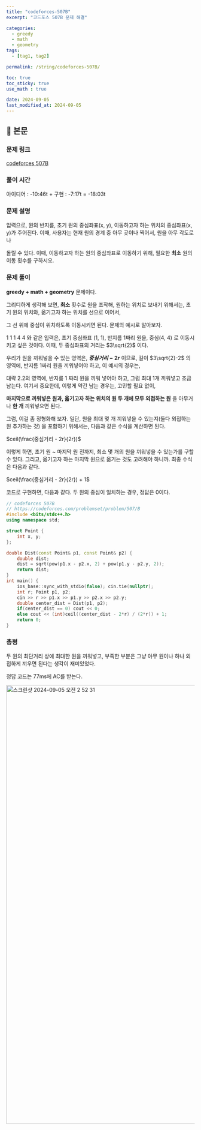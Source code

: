 ```yaml
---
title: "codeforces-507B"
excerpt: "코드포스 507B 문제 해결"

categories:
  - greedy
  - math
  - geometry
tags:
  - [tag1, tag2]

permalink: /string/codeforces-507B/

toc: true
toc_sticky: true
use_math : true

date: 2024-09-05
last_modified_at: 2024-09-05
---
```


## 🦥 본문

### 문제 링크  

[codeforces 507B](https://codeforces.com/problemset/problem/507/B)

### 풀이 시간 

아이디어 : -10:46t + 구현 : -7:17t = -18:03t

### 문제 설명 

입력으로, 원의 반지름, 초기 원의 중심좌표(x, y), 이동하고자 하는 위치의 중심좌표(x, y)가 주어진다. 이때, 사용자는 현재 원의 경계 중 아무 곳이나 찍어서, 원을 아무 각도로나 

돌릴 수 있다. 이때, 이동하고자 하는 원의 중심좌표로 이동하기 위해, 필요한 **최소** 원의 이동 횟수를 구하시오.

### 문제 풀이

**greedy + math + geometry** 문제이다.

그리디하게 생각해 보면, **최소** 횟수로 원을 조작해, 원하는 위치로 보내기 위해서는, 초기 원의 위치와, 옮기고자 하는 위치를 선으로 이어서, 

그 선 위에 중심이 위치하도록 이동시키면 된다. 문제의 예시로 알아보자. 

1 1 1 4 4 와 같은 입력은, 초기 중심좌표 (1, 1), 반지름 1짜리 원을, 중심(4, 4) 로 이동시키고 싶은 것이다. 이때, 두 중심좌표의 거리는 $3\sqrt{2}$ 이다.

우리가 원을 끼워넣을 수 있는 영역은, **$중심거리 - 2r$** 이므로, 길이 $3\sqrt{2}-2$ 의 영역에, 반지름 1짜리 원을 끼워넣어야 하고, 이 예시의 경우는, 

대략 2.2의 영역에, 반지름 1 짜리 원을 끼워 넣어야 하고, 그럼 최대 1개 끼워넣고 조금 남는다. 여기서 중요한데, 이렇게 약간 남는 경우는, 고민할 필요 없이, 

**마지막으로 끼워넣은 원과, 옮기고자 하는 위치의 원 두 개에 모두 외접하는 원** 을 아무거나 **한 개** 끼워넣으면 된다. 

그럼, 이걸 좀 정형화해 보자. 일단, 원을 최대 몇 개 끼워넣을 수 있는지(둘다 외접하는 원 추가하는 것) 을 포함하기 위해서는, 다음과 같은 수식을 계산하면 된다. 

$ceil(\frac{중심거리 - 2r}{2r})$ 

이렇게 하면, 초기 원 ~ 마지막 원 전까지, 최소 몇 개의 원을 끼워넣을 수 있는가를 구할 수 있다. 그리고, 옮기고자 하는 마지막 원으로 옮기는 것도 고려해야 하니까. 최종 수식은 다음과 같다. 

$ceil(\frac{중심거리 - 2r}{2r}) + 1$

코드로 구현하면, 다음과 같다. 두 원의 중심이 일치하는 경우, 정답은 0이다. 

```cpp
// codeforces 507B
// https://codeforces.com/problemset/problem/507/B
#include <bits/stdc++.h>
using namespace std;

struct Point {
    int x, y;
};

double Dist(const Point& p1, const Point& p2) {
    double dist;
    dist = sqrt(pow(p1.x - p2.x, 2) + pow(p1.y - p2.y, 2));
    return dist;
}
int main() {
    ios_base::sync_with_stdio(false); cin.tie(nullptr);
    int r; Point p1, p2;
    cin >> r >> p1.x >> p1.y >> p2.x >> p2.y;
    double center_dist = Dist(p1, p2);
    if(center_dist == 0) cout << 0;
    else cout << (int)ceil((center_dist - 2*r) / (2*r)) + 1;
    return 0; 
}
```

### 총평

두 원의 최단거리 상에 최대한 원을 끼워넣고, 부족한 부분은 그냥 아무 원이나 하나 외접하게 끼우면 된다는 생각이 재미있었다. 

정답 코드는 77ms에 AC를 받는다. 

<img width="1170" alt="스크린샷 2024-09-05 오전 2 52 31" src="https://github.com/user-attachments/assets/a4c1fbb0-9287-4268-8e74-8b3a5274b579">





